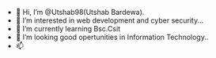 - 👋 Hi, I’m @Utshab98(Utshab Bardewa).
- 👀 I’m interested in web development and cyber security...
- 🌱 I’m currently learning Bsc.Csit
- 💞️ I’m looking good opertunities in Information Technology..
- 📫

<!---
Utshab98/Utshab98 is a ✨ special ✨ repository because its `README.md` (this file) appears on your GitHub profile.
You can click the Preview link to take a look at your changes.
--->
